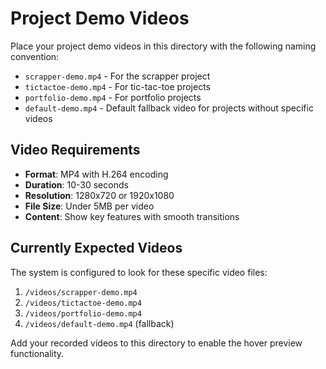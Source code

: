 # Project Demo Videos

Place your project demo videos in this directory with the following naming convention:

- `scrapper-demo.mp4` - For the scrapper project
- `tictactoe-demo.mp4` - For tic-tac-toe projects  
- `portfolio-demo.mp4` - For portfolio projects
- `default-demo.mp4` - Default fallback video for projects without specific videos

## Video Requirements

- **Format**: MP4 with H.264 encoding
- **Duration**: 10-30 seconds  
- **Resolution**: 1280x720 or 1920x1080
- **File Size**: Under 5MB per video
- **Content**: Show key features with smooth transitions

## Currently Expected Videos

The system is configured to look for these specific video files:

1. `/videos/scrapper-demo.mp4`
2. `/videos/tictactoe-demo.mp4` 
3. `/videos/portfolio-demo.mp4`
4. `/videos/default-demo.mp4` (fallback)

Add your recorded videos to this directory to enable the hover preview functionality.